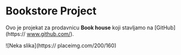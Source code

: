 # Bookstore Project

Ovo je projekat za prodavnicu
**Book house** koji stavljamo
na [GitHub](https://
www.github.com/).

![Neka slika](https://
placeimg.com/200/160)